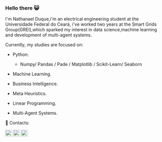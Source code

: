 ### Hello there :smiley_cat:

I'm Nathanael Duque,i'm an electrical engineering student at the Universidade Federal do Ceará, i've worked two years at the Smart Grids Group(GREI),which sparked my interest in data science,machine learning and development of multi-agent systems.

Currently, my studies are focused on:

- Python:
    - Numpy/ Pandas / Pade / Matplotlib / Scikit-Learn/ Seaborn 
  
- Machine Learning.

- Business Intelligence.

- Meta Heuristics.

- Linear Programming.

- Multi-Agent Systems.

:calling: Contacts:

<a target="_blank" href="mailto:nathanael.duque.gadelha@gmail.com">
  <img align="left" alt="Gmail" width="22px" src="https://cdn.jsdelivr.net/npm/simple-icons@v3/icons/gmail.svg" />
</a>

<a target="_blank" href="https://www.facebook.com/nathanael.duquegadelha">
  <img align="left" alt="Facebook" width="22px" src="https://cdn.jsdelivr.net/npm/simple-icons@v3/icons/facebook.svg" />
</a>

<a target="_blank" href=" https://t.me/NathanaelDuque">
  <img align="left" alt="Telegram" width="22px" src="https://cdn.jsdelivr.net/npm/simple-icons@v3/icons/telegram.svg" />
</a>
